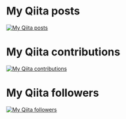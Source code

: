 # My Qiita posts
[![My Qiita posts](https://qiita-badge.apiapi.app/s/simplestar/posts.svg)](http://qiita.com/simplestar)
# My Qiita contributions
[![My Qiita contributions](https://qiita-badge.apiapi.app/s/simplestar/contributions.svg)](http://qiita.com/simplestar)
# My Qiita followers
[![My Qiita followers](https://qiita-badge.apiapi.app/s/simplestar/followers.svg)](http://qiita.com/simplestar)
